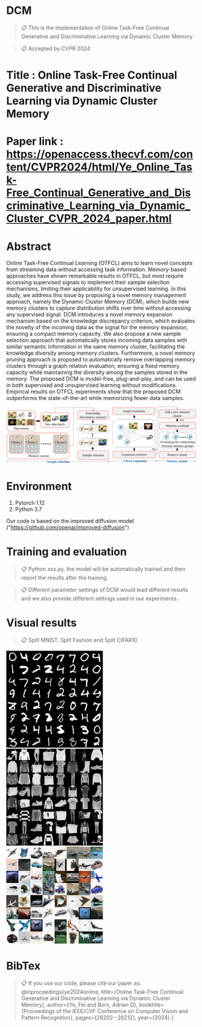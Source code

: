 # DCM

>📋 This is the implementation of Online Task-Free Continual Generative and Discriminative Learning via Dynamic Cluster Memory

>📋 Accepted by CVPR 2024

# Title : Online Task-Free Continual Generative and Discriminative Learning via Dynamic Cluster Memory

# Paper link : https://openaccess.thecvf.com/content/CVPR2024/html/Ye_Online_Task-Free_Continual_Generative_and_Discriminative_Learning_via_Dynamic_Cluster_CVPR_2024_paper.html


# Abstract

Online Task-Free Continual Learning (OTFCL) aims to learn novel concepts from streaming data without accessing task information. Memory-based approaches have shown remarkable results in OTFCL, but most require accessing supervised signals to implement their sample selection mechanisms, limiting their applicability for unsupervised learning. In this study, we address this issue by proposing a novel memory management approach, namely the Dynamic Cluster Memory (DCM), which builds new memory clusters to capture distribution shifts over time without accessing any supervised signal. 
DCM introduces a novel memory expansion mechanism based on the knowledge discrepancy criterion, which evaluates the novelty of the incoming data as the signal for the memory expansion, ensuring a compact memory capacity. We also propose a new sample selection approach that automatically stores incoming data samples with similar semantic information in the same memory cluster, facilitating the knowledge diversity among memory clusters. Furthermore, a novel memory pruning approach is proposed to automatically remove overlapping memory clusters through a graph relation evaluation, ensuring a fixed memory capacity while maintaining the diversity among the samples stored in the memory. The proposed DCM is model-free, plug-and-play, and can be used in both supervised and unsupervised learning without modifications. Empirical results on OTFCL experiments show that the proposed DCM outperforms the state-of-the-art while memorizing fewer data samples.

![image](https://github.com/dtuzi123/DCM/blob/main/GraphMemory_Structure_1.jpg
) 
# Environment

1. Pytorch 1.12
2. Python 3.7

Our code is based on the improved diffusion model ("https://github.com/openai/improved-diffusion")

# Training and evaluation

>📋 Python xxx.py, the model will be automatically trained and then report the results after the training.

  >📋 Different parameter settings of DCM would lead different results and we also provide different settings used in our experiments.


# Visual results

>📋 Split MNIST, Split Fashion and Split CIFAR10

![image](https://github.com/dtuzi123/DCM/blob/main/mnist_GraphMemory_WDistance2200.png) ![image](https://github.com/dtuzi123/DCM/blob/main/fashion_GraphMemory_WDistance2000.png) ![image](https://github.com/dtuzi123/DCM/blob/main/cifar10_GraphMemory2000.png)


# BibTex
>📋 If you use our code, please cite our paper as:
>@inproceedings{ye2024online,
  title={Online Task-Free Continual Generative and Discriminative Learning via Dynamic Cluster Memory},
  author={Ye, Fei and Bors, Adrian G},
  booktitle={Proceedings of the IEEE/CVF Conference on Computer Vision and Pattern Recognition},
  pages={26202--26212},
  year={2024}
}
